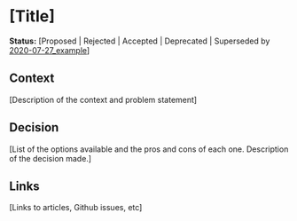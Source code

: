 # [Title]

**Status:** [Proposed | Rejected | Accepted | Deprecated | Superseded by [2020-07-27_example](2020-07-27_example.md)]

## Context

[Description of the context and problem statement]

## Decision

[List of the options available and the pros and cons of each one. Description of the decision made.]

## Links

[Links to articles, Github issues, etc]
